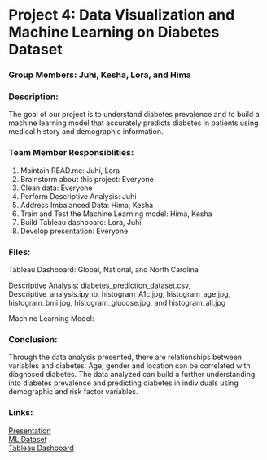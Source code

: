 # Project 4: Data Visualization and Machine Learning on Diabetes Dataset

### Group Members: Juhi, Kesha, Lora, and Hima

### Description:
The goal of our project is to understand diabetes prevalence and to build a machine learning model that accurately predicts diabetes in patients using medical history and demographic information.

### Team Member Responsiblities: 
1. Maintain READ.me: Juhi, Lora
2. Brainstorm about this project: Everyone
3. Clean data: Everyone
4. Perform Descriptive Analysis: Juhi
5. Address Imbalanced Data: Hima, Kesha
6. Train and Test the Machine Learning model: Hima, Kesha
7. Build Tableau dashboard: Lora, Juhi
8. Develop presentation: Everyone

### Files:
Tableau Dashboard: Global, National, and North Carolina

Descriptive Analysis: diabetes_prediction_dataset.csv, Descriptive_analysis.ipynb, histogram_A1c.jpg, histogram_age.jpg, histogram_bmi.jpg, histogram_glucose.jpg, and histogram_all.jpg

Machine Learning Model: 

### Conclusion:
Through the data analysis presented, there are relationships between variables and diabetes. Age, gender and location can be correlated with diagnosed diabetes. The data analyzed can build a further understanding into diabetes prevalence and predicting diabetes in individuals using demographic and risk factor variables. 

### Links:
[Presentation](https://docs.google.com/presentation/d/1Fwp0ApqPC1A-W60X4_651ZGxSt-mDuQlyu1uq_cue68/edit?usp=sharing) 
<br> [ML Dataset](https://www.kaggle.com/datasets/iammustafatz/diabetes-prediction-dataset) 
<br>[Tableau Dashboard](https://public.tableau.com/shared/NTWG8GRDJ?:display_count=n&:origin=viz_share_link)
